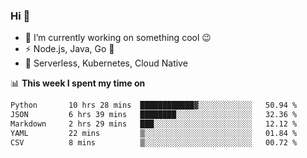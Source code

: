 ### Hi 👋

<!--
**nodejh/nodejh** is a ✨ _special_ ✨ repository because its `README.md` (this file) appears on your GitHub profile.

Here are some ideas to get you started:

- 🔭 I’m currently working on ...
- 🌱 I’m currently learning ...
- 👯 I’m looking to collaborate on ...
- 🤔 I’m looking for help with ...
- 💬 Ask me about ...
- 📫 How to reach me: ...
- 😄 Pronouns: ...
- ⚡ Fun fact: ...
-->

- 🔭 I’m currently working on something cool :wink:
- ⚡ Node.js, Java, Go :thought_balloon:
- 🤖 Serverless, Kubernetes, Cloud Native

📊 **This week I spent my time on**

<!--START_SECTION:waka-->

```txt
Python       10 hrs 28 mins  ████████████▓░░░░░░░░░░░░   50.94 %
JSON         6 hrs 39 mins   ████████░░░░░░░░░░░░░░░░░   32.36 %
Markdown     2 hrs 29 mins   ███░░░░░░░░░░░░░░░░░░░░░░   12.12 %
YAML         22 mins         ▒░░░░░░░░░░░░░░░░░░░░░░░░   01.84 %
CSV          8 mins          ▒░░░░░░░░░░░░░░░░░░░░░░░░   00.72 %
```

<!--END_SECTION:waka-->


<!--
:traffic_light: **Visitors**

![visitors](https://visitor-badge.glitch.me/badge?page_id=nodejh.nodejh)
-->
